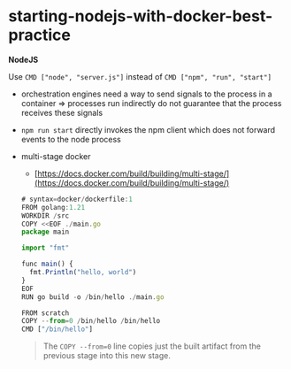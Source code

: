 # starting-nodejs-with-docker-best-practice


**NodeJS**

Use `CMD ["node", "server.js"]` instead of `CMD ["npm", "run", "start"]`

-  orchestration engines need a way to send signals to the process in a container ⇒ processes run indirectly do not guarantee that the process receives these signals
-  `npm run start` directly invokes the npm client which does not forward events to the node process
-  multi-stage docker
    
    - [https://docs.docker.com/build/building/multi-stage/](https://docs.docker.com/build/building/multi-stage/)
    
    ```JavaScript
    # syntax=docker/dockerfile:1
    FROM golang:1.21
    WORKDIR /src
    COPY <<EOF ./main.go
    package main
    
    import "fmt"
    
    func main() {
      fmt.Println("hello, world")
    }
    EOF
    RUN go build -o /bin/hello ./main.go
    
    FROM scratch
    COPY --from=0 /bin/hello /bin/hello
    CMD ["/bin/hello"]
    ```
    
    > The `COPY --from=0` line copies just the built artifact from the previous stage into this new stage.
